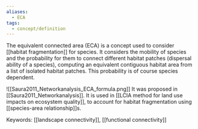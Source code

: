 ```yaml
---
aliases:
  - ECA
tags:
  - concept/definition
---
```

The equivalent connected area (ECA) is a concept used to consider [[habitat fragmentation]] for species.
It considers the mobility of species and the probability for them to connect different habitat patches (dispersal ability of a species), computing an equivalent contiguous habitat area from a list of isolated habitat patches. This probability is of course species dependent.
 
![[Saura2011_Networkanalysis_ECA_formula.png]]
It was proposed in [[Saura2011_Networkanalysis]].
It is used in [[LCIA method for land use impacts on ecosystem quality]], to account for habitat fragmentation using [[species-area relationship]]s.

Keywords: [[landscape connectivity]], [[functional connectivity]]
